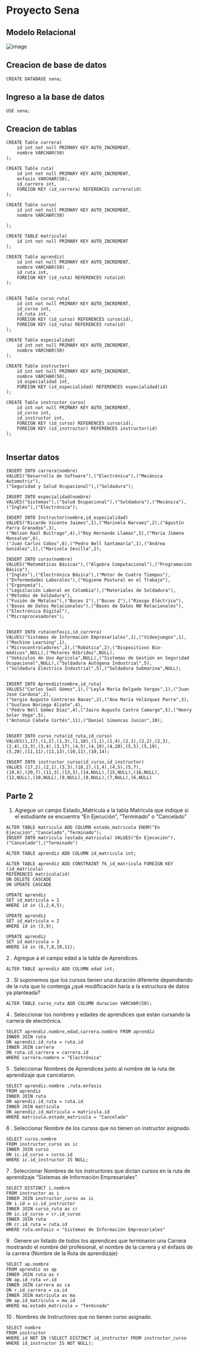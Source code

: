 # Proyecto Sena

## Modelo Relacional

![image](https://github.com/sebasrb08/SenaMysql/assets/118924181/684da8f2-190d-4793-91b5-48819e15923d)



## Creacion de base de  datos
````
CREATE DATABASE sena;
````
## Ingreso a la base  de datos
````
USE sena;
````
##  Creacion de tablas

````
CREATE Table carrera(
    id int not null PRIMARY KEY AUTO_INCREMENT,
    nombre VARCHAR(50)
);

CREATE Table ruta(
    id int not null PRIMARY KEY AUTO_INCREMENT,
    enfasis VARCHAR(50),
    id_carrera int,
    FOREIGN KEY (id_carrera) REFERENCES carrera(id)
);

CREATE Table curso(
    id int not null PRIMARY KEY AUTO_INCREMENT,
    nombre VARCHAR(50) 
    
);

CREATE TABLE matricula(
    id int not null PRIMARY KEY AUTO_INCREMENT
);

CREATE Table aprendiz(
    id int not null PRIMARY KEY AUTO_INCREMENT,
    nombre VARCHAR(50) ,
    id_ruta int,
    FOREIGN KEY (id_ruta) REFERENCES ruta(id)
);


CREATE Table curso_ruta(
    id int not null PRIMARY KEY AUTO_INCREMENT,
    id_curso int,
    id_ruta int,
    FOREIGN KEY (id_curso) REFERENCES curso(id),
    FOREIGN KEY (id_ruta) REFERENCES ruta(id)
);

CREATE Table especialidad(
    id int not null PRIMARY KEY AUTO_INCREMENT,
    nombre VARCHAR(50)
);

CREATE Table instructor(
    id int not null PRIMARY KEY AUTO_INCREMENT,
    nombre VARCHAR(50),
    id_especialidad int,
    FOREIGN KEY (id_especialidad) REFERENCES especialidad(id)
);

CREATE Table instructor_curso(
    id int not null PRIMARY KEY AUTO_INCREMENT,
    id_curso int,
    id_instructor int,
    FOREIGN KEY (id_curso) REFERENCES curso(id),
    FOREIGN KEY (id_instructor) REFERENCES instructor(id)
);


````

## Insertar datos
````
INSERT INTO carrera(nombre)
VALUES("Desarrollo de Software"),("Electrónica"),("Mecánica Automotriz"),
("Seguridad y Salud Ocupacional"),("Soldadura");

INSERT INTO especialidad(nombre)
VALUES("Sistemas"),("Salud Ocupacional"),("Soldadura"),("Mecánica"),("Inglés"),("Electrónica");

INSERT INTO Instructor(nombre,id_especialidad)
VALUES("Ricardo Vicente Jaimes",1),("Marinela Narvaez",2),("Agustín Parra Granados",3),
("Nelson Raúl Buitrago",4),("Roy Hernando Llamas",5),("Maria Jimena Monsalve",6),
("Juan Carlos Cobos",6),("Pedro Nell Santamaría",1),("Andrea González",1),("Marisela Sevilla",2);

INSERT INTO curso(nombre)
VALUES("Matemáticas Básicas"),("Álgebra Computacional"),("Programación Básica"),
("Inglés"),("Electrónica Básica"),("Motor de Cuatro Tiempos"),
("Enfermedades Laborales"),("Higiene Postural en el Trabajo"),("Ergonomía"),
("Legislación Laboral en Colombia"),("Materiales de Soldadura"),("Métodos de Soldadura"),
("Fusión de Metales"),("Buceo 1"),("Buceo 2"),("Riesgo Eléctrico"),
("Bases de Datos Relacionales"),("Bases de Datos NO Relacionales"),("Electrónica Digital"),
("Microprocesadores");


INSERT INTO ruta(enfasis,id_carrera)
VALUES("Sistemas de Información Empresariales",1),("Videojuegos",1),("Machine Learning",1),
("Microcontroladores",2),("Robótica",2),("Dispositivos Bio-médicos",NULL),("Motores Híbridos",NULL),
("Vehículos de Uso Agrícola",NULL),("Sistemas de Gestión en Seguridad Ocupacional",NULL),("Soldadura Autógena Industrial",5),
("Soldadura Eléctrica Industrial",5),("Soldadura Submarina",NULL);


INSERT INTO Aprendiz(nombre,id_ruta)
VALUES("Carlos Saúl Gómez",1),("Leyla María Delgado Vargas",1),("Juan José Cardona",2),
("Sergio Augusto Contreras Navas",2),("Ana María Velázquez Parra",3),("Gustavo Noriega Alzate",4),
("Pedro Nell Gómez Díaz",4),("Jairo Augusto Castro Camargo",5),("Henry Soler Vega",5),
("Antonio Cañate Cortés",11),("Daniel Simancas Junior",10);


INSERT INTO curso_ruta(id_ruta,id_curso)
VALUES(1,17),(1,2),(1,3),(1,18),(1,1),(1,4),(2,1),(2,2),(2,3),
(2,4),(3,3),(3,4),(3,17),(4,5),(4,19),(4,20),(5,5),(5,19),
(5,20),(11,11),(11,13),(10,11),(10,14);

INSERT INTO instructor_curso(id_curso,id_instructor)
VALUES (17,2),(2,1),(3,3),(18,2),(1,4),(4,5),(5,7),
(19,6),(20,7),(11,3),(13,3),(14,NULL),(15,NULL),(16,NULL),
(12,NULL),(10,NULL),(9,NULL),(8,NULL),(7,NULL),(6,NULL)

````
## Parte 2

 1. Agregue un campo Estado_Matrícula a la tabla Matrícula que indique si el estudiante se encuentra “En Ejecución”, “Terminado” o “Cancelado”
 
````
ALTER TABLE matricula ADD COLUMN estado_matricula ENUM("En Ejecución","Cancelado","Terminado");
INSERT INTO matricula (estado_matricula) VALUES("En Ejecución"),("Cancelado"),("Terminado")

ALTER TABLE aprendiz ADD COLUMN id_matricula int;

ALTER TABLE aprendiz ADD CONSTRAINT fk_id_matricula FOREIGN KEY (id_matricula)
REFERENCES matricula(id)
ON DELETE CASCADE
ON UPDATE CASCADE

UPDATE aprendiz
SET id_matricula = 1
WHERE id in (1,2,4,5);

UPDATE aprendiz
SET id_matricula = 2
WHERE id in (3,9);

UPDATE aprendiz
SET id_matricula = 3
WHERE id in (6,7,8,10,11);
````

2 . Agregue a el campo edad a la tabla de Aprendices.

````
ALTER TABLE aprendiz ADD COLUMN edad int;
````

3 . Si suponemos que los cursos tienen una duración diferente
dependiendo de la ruta que lo contenga ¿qué modificación haría a la
estructura de datos ya planteada?

````
ALTER TABLE curso_ruta ADD COLUMN duracion VARCHAR(50);
````

4 . Seleccionar los nombres y edades de aprendices que están cursando la
carrera de electrónica.

````
SELECT aprendiz.nombre,edad,carrera.nombre FROM aprendiz 
INNER JOIN ruta
ON aprendiz.id_ruta = ruta.id
INNER JOIN carrera
ON ruta.id_carrera = carrera.id
WHERE carrera.nombre = "Electrónica"
````

5 . Seleccionar Nombres de Aprendices junto al nombre de la ruta de
aprendizaje que cancelaron.

````
SELECT aprendiz.nombre ,ruta.enfasis
FROM aprendiz
INNER JOIN ruta
ON aprendiz.id_ruta = ruta.id
INNER JOIN matricula
ON aprendiz.id_matricula = matricula.id
WHERE matricula.estado_matricula = "Cancelado"
````

6 . Seleccionar Nombre de los cursos que no tienen un instructor asignado.

````
SELECT curso.nombre 
FROM instructor_curso as ic
INNER JOIN curso
ON ic.id_curso = curso.id
WHERE ic.id_instructor IS NULL;
````

7 . Seleccionar Nombres de los instructores que dictan cursos en la ruta de
aprendizaje “Sistemas de Información Empresariales”.
````
SELECT DISTINCT i.nombre
FROM instructor as i
INNER JOIN instructor_curso as ic
ON i.id = ic.id_instructor
INNER JOIN curso_ruta as cr
ON ic.id_curso = cr.id_curso
INNER JOIN ruta
ON cr.id_ruta = ruta.id
WHERE ruta.enfasis = "Sistemas de Información Empresariales"
````

8 . Genere un listado de todos los aprendices que terminaron una Carrera
mostrando el nombre del profesional, el nombre de la carrera y el
énfasis de la carrera (Nombre de la Ruta de aprendizaje)

````
SELECT ap.nombre
FROM aprendiz as ap
INNER JOIN ruta as r
ON ap.id_ruta =r.id 
INNER JOIN carrera as ca
ON r.id_carrera = ca.id
INNER JOIN matricula as ma
ON ap.id_matricula = ma.id
WHERE ma.estado_matricula = "Terminado"
````

10 . Nombres de Instructores que no tienen curso asignado.

````
SELECT nombre
FROM instructor
WHERE id NOT IN (SELECT DISTINCT id_instructor FROM instructor_curso WHERE id_instructor IS NOT NULL);
````
